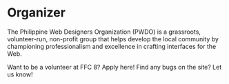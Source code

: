 # Organizer

The Philippine Web Designers Organization (PWDO) is a grassroots, volunteer-run, non-profit group that helps develop the local community by championing professionalism and excellence in crafting interfaces for the Web.

Want to be a volunteer at FFC 8? Apply here! Find any bugs on the site? Let us know!